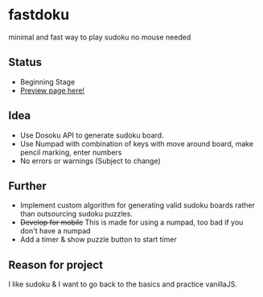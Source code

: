 # fastdoku
minimal and fast way to play sudoku
no mouse needed

## Status
* Beginning Stage
* [Preview page here!](https://htmlpreview.github.io/?https://github.com/onyamegatron/fastdoku/blob/main/index.html)

## Idea
* Use Dosoku API to generate sudoku board.
* Use Numpad with combination of keys with move around board, make pencil marking, enter numbers
* No errors or warnings (Subject to change)

## Further
* Implement custom algorithm for generating valid sudoku boards rather than outsourcing sudoku puzzles.
* ~~Develop for mobile~~ This is made for using a numpad, too bad if you don't have a numpad
* Add a timer & show puzzle button to start timer

## Reason for project
I like sudoku & I want to go back to the basics and practice vanillaJS.
